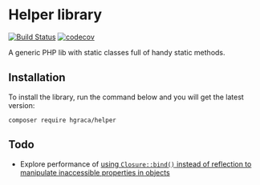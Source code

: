 # Helper library 
[![Build Status](https://travis-ci.org/hgraca/php-helper.svg?branch=master)](https://travis-ci.org/hgraca/php-helper)
[![codecov](https://codecov.io/gh/hgraca/php-helper/branch/master/graph/badge.svg)](https://codecov.io/gh/hgraca/php-helper)

A generic PHP lib with static classes full of handy static methods.

## Installation

To install the library, run the command below and you will get the latest version:

```
composer require hgraca/helper
```

## Todo

- Explore performance of [using `Closure::bind()` instead of reflection to manipulate inaccessible properties in objects](https://ocramius.github.io/blog/accessing-private-php-class-members-without-reflection/)
